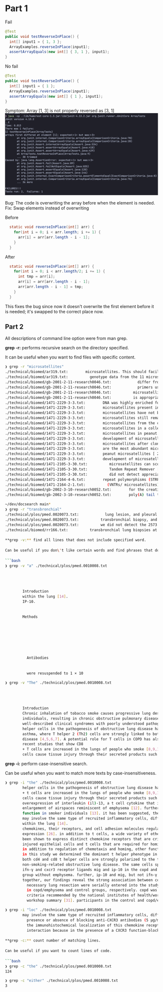 # Part 1


Fail 
```java
@Test
public void testReverseInPlace() {
  int[] input1 = { 1, 3 };
  ArrayExamples.reverseInPlace(input1);
  assertArrayEquals(new int[] { 3, 1 }, input1);
}
```

No fail
```java
@Test
public void testReverseInPlace() {
  int[] input1 = { 1 };
  ArrayExamples.reverseInPlace(input1);
  assertArrayEquals(new int[] { 1 }, input1);
}
```
Symptom: Array \[1, 3\] is not properly reversed as \[3, 1\]
![fa](./images/test_fail.png)

Bug: The code is overwriting the array before when the element is needed.
Fix: Swap elements instead of overwriting

Before 
```java
  static void reverseInPlace(int[] arr) {
    for(int i = 0; i < arr.length; i += 1) {
      arr[i] = arr[arr.length - i - 1];
    }
  }
```

After
```java
  static void reverseInPlace(int[] arr) {
    for(int i = 0; i < arr.length/2; i += 1) {
      int tmp = arr[i];
      arr[i] = arr[arr.length - i - 1];
      arr[arr.length - i - 1] = tmp;
    }
  }
```

This fixes the bug since now it doesn't overwrite the first element before it is needed; it's swapped to the correct place now.

## Part 2

All descriptions of command line option were from man grep.

**grep -r:** performs recursive search on the directory specified.

It can be useful when you want to find files with specific content.

```bash
❯ grep -r "microsatellites"
./technical/biomed/ar319.txt:        microsatellites. This should facilitate the identification
./technical/biomed/ar319.txt:          genotype data from the 11 microsatellites used in the
./technical/biomed/gb-2001-2-11-research0046.txt:            differ from those of many microsatellites reported in
./technical/biomed/gb-2001-2-11-research0046.txt:            primers used to amplify these microsatellites (except 
./technical/biomed/gb-2001-2-11-research0046.txt:          microsatellites. We can estimate the density of the
./technical/biomed/gb-2001-2-11-research0046.txt:          is appropriate for mapping SNPs, microsatellites and
./technical/biomed/1471-2229-3-3.txt:        DNA was highly enriched for microsatellites, with
./technical/biomed/1471-2229-3-3.txt:        microsatellites present in peanut [ 20 21 ] ,
./technical/biomed/1471-2229-3-3.txt:        microsatellites have not been fully identified, developed
./technical/biomed/1471-2229-3-3.txt:        microsatellites still remains blank.
./technical/biomed/1471-2229-3-3.txt:        microsatellites from the cultivated peanut genome; and (2)
./technical/biomed/1471-2229-3-3.txt:        microsatellites in a collection of peanut accessions with
./technical/biomed/1471-2229-3-3.txt:        microsatellites in peanut.
./technical/biomed/1471-2229-3-3.txt:        development of microsatellites through this study. When the
./technical/biomed/1471-2229-3-3.txt:        microsatellites after cloning and sequencing. In order to
./technical/biomed/1471-2229-3-3.txt:        are the most abundant microsatellites in peanut genome.
./technical/biomed/1471-2229-3-3.txt:        peanut microsatellites [ 21 ] , in which five polymorphic
./technical/biomed/1471-2229-3-3.txt:        development of microsatellites in peanut. Therefore, a
./technical/biomed/1471-2105-3-30.txt:          microsatellites can score high, but tend not to be
./technical/biomed/1471-2105-3-30.txt:          Tandem Repeat Remover [ 17 ] to mask microsatellites,
./technical/biomed/1471-2105-3-30.txt:          did not detect appreciable microsatellites in random
./technical/biomed/1471-2164-4-6.txt:        repeat polymorphisms (STRPs) (also called microsatellites
./technical/biomed/1471-2164-2-1.txt:          (VNTRs/ microsatellites) found in the gene. The G/C
./technical/biomed/gb-2002-3-10-research0052.txt:        for the creation of microsatellites through
./technical/biomed/gb-2002-3-10-research0052.txt:        poly(A) tail to microsatellites.
```

```bash
~/dev/docsearch main*
❯ grep -r "transbronchial"  
./technical/plos/pmed.0020073.txt:            lung lesion, and pleural fluid. However, re-review of the original transbronchial
./technical/plos/pmed.0020073.txt:          transbronchial biopsy, and a nearly 5:1 ratio in the pleural fluid (Figure 2A). Notably,
./technical/plos/pmed.0020073.txt:          we did not detect the 2573 T→G mutation in the original transbronchial biopsy specimen
./technical/biomed/rr166.txt:          transbronchial lung biopsies at the time of diagnosis. Of

**grep -v:** find all lines that does not include specified word.

Can be useful if you don\'t like certain words and find phrases that does not include it.

```bash
❯ grep -v "a" ./technical/plos/pmed.0010008.txt

  
    
      
        Introduction
        within the lung [14].
        IP-10.
      
      
        Methods
        
        
        
        
        
        
        
          Antibodies
        
        
          were resuspended to 1 × 10
```
```bash
❯ grep -v "The" ./technical/plos/pmed.0010008.txt

  
    
      
        Introduction
        Chronic inhalation of tobacco smoke causes progressive lung destruction in susceptible
        individuals, resulting in chronic obstructive pulmonary disease (COPD) and emphysema, two
        well-described clinical syndromes with poorly understood pathogenesis [1,2,3]. A role for T
        helper cells in the pathogenesis of obstructive lung disease has been established with
        asthma, where T helper 2 (Th2) cells are strongly linked to both human and experimental
        disease [4,5,6,7]. A potential role for T cells in COPD has also been suggested in several
        recent studies that show CD8
        + T cells are increased in the lungs of people who smoke [8,9,10,11]. T
        cells cause tissue injury through their secreted products such as cytokines; in mice,
```

**grep -i:** perform case-insensitive search.

Can be useful when you want to match more texts by case-insensitiveness.
```bash
❯ grep -i "the" ./technical/plos/pmed.0010008.txt          
        helper cells in the pathogenesis of obstructive lung disease has been established with
        + t cells are increased in the lungs of people who smoke [8,9,10,11]. t
        cells cause tissue injury through their secreted products such as cytokines; in mice,
        overexpression of interleukin (il)-13, a t cell cytokine that is strongly implicated in the
        enlargement of airspaces reminiscent of emphysema [12]. further, airway limitation, another
        function in smoker individuals [13]. it has been suggested, therefore, that asthma and copd
        may involve the same type of recruited inflammatory cells, differing only in their location
        within the lung [14].
        chemokines, their receptors, and cell adhesion molecules regulate migration of immune
        expression [26]. in addition to t cells, a wide variety of other inflammatory cells have
        been shown to express distinct chemokine receptors that are critical for their homing,
        injured epithelial cells and t cells that are required for homing of th1 cells [27,28,29].
        in addition to regulation of chemotaxis and homing, other functions have been ascribed to
        in this study we determined the dominant t helper phenotype in lung samples from
        both cd4 and cd8 t helper cells are strongly polarized to the th1 phenotype compared to t
        non-smoking-related obstructive lung disease. the same cells spontaneously secreted more
        ifn-γ and cxcr3 receptor ligands mig and ip-10 in the copd and emphysema group than in the
        group without emphysema. further, ip-10 and mig, but not ifn-γ, upregulated macrophage
        together, our findings reveal the strong association between copd/emphysema- and th1-driven
          necessary lung resection were serially entered into the study: ten individuals with no
          in copd/emphysema and control groups, respectively. copd was diagnosed according to the
          criteria recommended by the national institutes of health/world health organization
          workshop summary [31]. participants in the control and copd/emphysema groups had similar
```

```bash
❯ grep -i "loc" ./technical/plos/pmed.0010008.txt
        may involve the same type of recruited inflammatory cells, differing only in their location
          presence or absence of blocking anti-CXCR3 antibodies (5 μg/ml, R&D Systems).
          the immunohistochemical localization of this chemokine receptor that CD14
          interaction because in the presence of a CXCR3 function-blocking antibody, IP-10 failed

**grep -c:** count number of matching lines.

Can be useful if you want to count lines of code.

```bash
❯ grep -c "the" ./technical/plos/pmed.0010008.txt
124
```

```bash
❯ grep -c "either" ./technical/plos/pmed.0010008.txt
3
```

